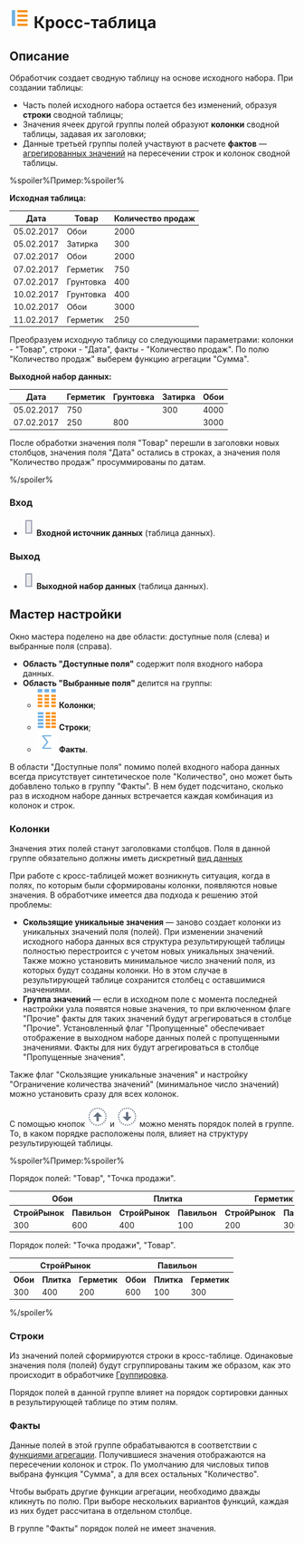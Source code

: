 # ![Кросс-таблица](../../media/app/icons/component-18/component-default-04.svg) Кросс-таблица

## Описание

Обработчик создает сводную таблицу на основе исходного набора. При создании таблицы:

* Часть полей исходного набора остается без изменений, образуя **строки** сводной таблицы;
* Значения ячеек другой группы полей образуют **колонки** сводной таблицы, задавая их заголовки;
* Данные третьей группы полей участвуют в расчете **фактов** — [агрегированных значений](../aggregation-functions.md) на пересечении строк и колонок сводной таблицы.

%spoiler%Пример:%spoiler%

**Исходная таблица:**

| Дата | Товар | Количество продаж |
| -------- | -------- | -------- |
| 05.02.2017 | Обои | 2000 |
| 05.02.2017 | Затирка | 300 |
| 07.02.2017 | Обои | 2000 |
| 07.02.2017 | Герметик | 750 |
| 07.02.2017 | Грунтовка | 400 |
| 10.02.2017 | Грунтовка | 400 |
| 10.02.2017 | Обои | 3000 |
| 11.02.2017 | Герметик | 250 |

Преобразуем исходную таблицу со следующими параметрами: колонки - "Товар", строки - "Дата", факты - "Количество продаж". По полю "Количество продаж" выберем функцию агрегации "Сумма".

**Выходной набор данных:**

| Дата | Герметик | Грунтовка | Затирка | Обои |
| -------- | -------- | -------- | -------- | -------- |
| 05.02.2017 | 750 | | 300 | 4000 |
| 07.02.2017 | 250 | 800 | | 3000 |

После обработки значения поля "Товар" перешли в заголовки новых столбцов, значения поля "Дата" остались в строках, а значения поля "Количество продаж" просуммированы по датам.

%/spoiler%

### Вход

* ![Входной источник данных](../../media/app/icons/ports/table-inactive.svg) **Входной источник данных** (таблица данных).

### Выход

* ![Выходной источник данных](../../media/app/icons/ports/table-inactive.svg) **Выходной набор данных** (таблица данных).

## Мастер настройки

Окно мастера поделено на две области: доступные поля (слева) и выбранные поля (справа).

* **Область "Доступные поля"** содержит поля входного набора данных.
* **Область "Выбранные поля"** делится на группы:
  * ![Колонки](../../media/app/icons/view-types-18/columns.svg) **Колонки**;
  * ![Строки](../../media/app/icons/view-types-18/strings.svg) **Строки**;
  * ![Факты](../../media/app/icons/view-types-18/facts.svg) **Факты**.

В области "Доступные поля" помимо полей входного набора данных всегда присутствует синтетическое поле "Количество", оно может быть добавлено только в группу "Факты". В нем будет подсчитано, сколько раз в исходном наборе данных встречается каждая комбинация из колонок и строк.

### Колонки

Значения этих полей станут заголовками столбцов. Поля в данной группе обязательно должны иметь дискретный [вид данных](../../data/datatype.md)

При работе с кросс-таблицей может возникнуть ситуация, когда в полях, по которым были сформированы колонки, появляются новые значения. В обработчике имеется два подхода к решению этой проблемы:

* **Скользящие уникальные значения** — заново создает колонки из уникальных значений поля (полей). При изменении значений исходного набора данных вся структура результирующей таблицы полностью перестроится с учетом новых уникальных значений. Также можно установить минимальное число значений поля, из которых будут созданы колонки. Но в этом случае в результирующей таблице сохранится столбец с оставшимися значениями.
* **Группа значений** — если в исходном поле с момента последней настройки узла появятся новые значения, то при включенном флаге "Прочие" факты для таких значений будут агрегироваться в столбце "Прочие". Установленный флаг "Пропущенные" обеспечивает  отображение в выходном наборе данных полей с пропущенными значениями. Факты для них будут агрегироваться в столбце "Пропущенные значения".

Также флаг "Скользящие уникальные значения" и настройку "Ограничение количества значений" (минимальное число значений) можно установить сразу для всех колонок.

С помощью кнопок ![Вверх](../../media/app/icons/toolbar-18/top.svg) и ![Вниз](../../media/app/icons/toolbar-18/down.svg) можно менять порядок полей в группе. То, в каком порядке расположены поля, влияет на структуру результирующей таблицы.

%spoiler%Пример:%spoiler%

Порядок полей: "Товар", "Точка продажи".

<table>
<tr><th colspan="2" align="center">Обои</th><th colspan="2" align="center">Плитка</th><th colspan="2" align="center">Герметик</th></tr>
<tr><th>СтройРынок</th><th>Павильон</th><th>СтройРынок</th><th>Павильон</th><th>СтройРынок</th><th>Павильон</th></tr>
<tr><td>300</td><td>600</td><td>400</td><td>100</td><td>200</td><td>300</td></tr>
</table>

Порядок полей: "Точка продажи", "Товар".

<table>
<tr><th colspan="3" align="center">СтройРынок</th><th colspan="3" align="center">Павильон</th></tr>
<tr><th>Обои</th><th>Плитка</th><th>Герметик</th><th>Обои</th><th>Плитка</th><th>Герметик</th></tr>
<tr><td>300</td><td>400</td><td>200</td><td>600</td><td>100</td><td>300</td></tr>
</table>

%/spoiler%

### Строки

Из значений полей  сформируются строки в кросс-таблице. Одинаковые значения поля (полей) будут сгруппированы таким же образом, как это происходит в обработчике [Группировка](../../processors/transformation/grouping.md).

Порядок полей в данной группе влияет на порядок сортировки данных в результирующей таблице по этим полям.

### Факты

Данные полей в этой группе обрабатываются в соответствии с [функциями агрегации](../aggregation-functions.md). Получившиеся значения отображаются на пересечении колонок и строк. По умолчанию для числовых типов выбрана функция "Сумма", а для всех остальных "Количество".

Чтобы выбрать другие функции агрегации, необходимо дважды кликнуть по полю. При выборе нескольких вариантов функций, каждая из них будет рассчитана в отдельном столбце.

В группе "Факты" порядок полей не имеет значения.
